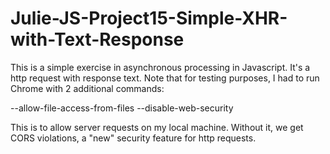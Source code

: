 # Julie-JS-Project15-Simple-XHR-with-Text-Response

This is a simple exercise in asynchronous processing in Javascript.  It's a http request with response text.  Note that for testing purposes, I had to run Chrome with 2 additional commands:

--allow-file-access-from-files --disable-web-security

This is to allow server requests on my local machine.  Without it, we get CORS violations, a "new" security feature for http requests.
